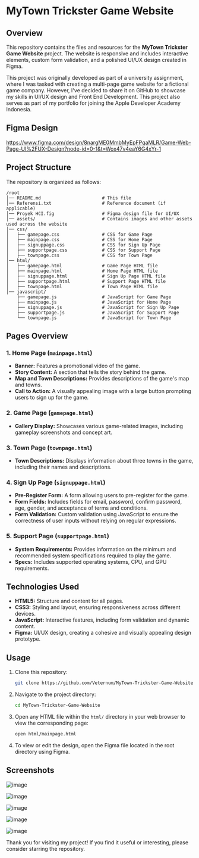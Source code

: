 # MyTown Trickster Game Website

## Overview

This repository contains the files and resources for the **MyTown Trickster Game Website** project. The website is responsive and includes interactive elements, custom form validation, and a polished UI/UX design created in Figma.

This project was originally developed as part of a university assignment, where I was tasked with creating a multi-page game website for a fictional game company. However, I've decided to share it on GitHub to showcase my skills in UI/UX design and Front End Development. This project also serves as part of my portfolio for joining the Apple Developer Academy Indonesia.

## Figma Design

https://www.figma.com/design/8nargME0MmbMyEpFPqaMLR/Game-Web-Page-UI%2FUX-Design?node-id=0-1&t=Wox47v4eaY6G4xYr-1

## Project Structure

The repository is organized as follows:

```
/root
│── README.md                       # This file
│── Referensi.txt                   # Reference document (if applicable)
│── Proyek HCI.fig                  # Figma design file for UI/UX
│── assets/                         # Contains images and other assets used across the website
│── css/
│   ├── gamepage.css                # CSS for Game Page
│   ├── mainpage.css                # CSS for Home Page
│   ├── signuppage.css              # CSS for Sign Up Page
│   ├── supportpage.css             # CSS for Support Page
│   ├── townpage.css                # CSS for Town Page
│── html/
│   ├── gamepage.html               # Game Page HTML file
│   ├── mainpage.html               # Home Page HTML file
│   ├── signuppage.html             # Sign Up Page HTML file
│   ├── supportpage.html            # Support Page HTML file
│   ├── townpage.html               # Town Page HTML file
│── javascript/
    ├── gamepage.js                 # JavaScript for Game Page
    ├── mainpage.js                 # JavaScript for Home Page
    ├── signuppage.js               # JavaScript for Sign Up Page
    ├── supportpage.js              # JavaScript for Support Page
    └── townpage.js                 # JavaScript for Town Page
```

## Pages Overview

### 1. Home Page (`mainpage.html`)
- **Banner:** Features a promotional video of the game.
- **Story Content:** A section that tells the story behind the game.
- **Map and Town Descriptions:** Provides descriptions of the game's map and towns.
- **Call to Action:** A visually appealing image with a large button prompting users to sign up for the game.

### 2. Game Page (`gamepage.html`)
- **Gallery Display:** Showcases various game-related images, including gameplay screenshots and concept art.

### 3. Town Page (`townpage.html`)
- **Town Descriptions:** Displays information about three towns in the game, including their names and descriptions.

### 4. Sign Up Page (`signuppage.html`)
- **Pre-Register Form:** A form allowing users to pre-register for the game.
- **Form Fields:** Includes fields for email, password, confirm password, age, gender, and acceptance of terms and conditions.
- **Form Validation:** Custom validation using JavaScript to ensure the correctness of user inputs without relying on regular expressions.

### 5. Support Page (`supportpage.html`)
- **System Requirements:** Provides information on the minimum and recommended system specifications required to play the game.
- **Specs:** Includes supported operating systems, CPU, and GPU requirements.

## Technologies Used

- **HTML5:** Structure and content for all pages.
- **CSS3:** Styling and layout, ensuring responsiveness across different devices.
- **JavaScript:** Interactive features, including form validation and dynamic content.
- **Figma:** UI/UX design, creating a cohesive and visually appealing design prototype.

## Usage

1. Clone this repository:

   ```bash
   git clone https://github.com/Veternum/MyTown-Trickster-Game-Website.git
   ```

2. Navigate to the project directory:

   ```bash
   cd MyTown-Trickster-Game-Website
   ```

3. Open any HTML file within the `html/` directory in your web browser to view the corresponding page:

   ```bash
   open html/mainpage.html
   ```

4. To view or edit the design, open the Figma file located in the root directory using Figma.

## Screenshots

![image](https://github.com/user-attachments/assets/66a4f84e-26e7-434f-a95d-dec848824719)

![image](https://github.com/user-attachments/assets/94c12371-8233-4897-935f-2fc922701af7)

![image](https://github.com/user-attachments/assets/c551d596-796b-4044-b5ca-bf5cda63fa96)

![image](https://github.com/user-attachments/assets/fc2bccf2-920e-4642-b700-f4adaf654833)

![image](https://github.com/user-attachments/assets/233055c3-0531-4759-a87a-4bd0ad598633)

Thank you for visiting my project! If you find it useful or interesting, please consider starring the repository.
